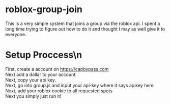 # roblox-group-join
This is a very simple system that joins a group via the roblox api. I spent a long time trying to figure out how to do it and thought I may as well give it to everyone.
# Setup Proccess\n
First, create a account on https://capbypass.com  
Next add a dollar to your account.  
Next, copy your api key.   
Next, go into group.js and input your api-key where it says apikey here  
Next, add your roblox cookie to all requested spots  
Next you simply just run it!  
